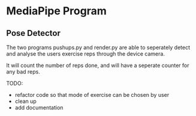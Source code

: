 # MediaPipe Program
## Pose Detector

The two programs pushups.py and render.py are able to seperately detect
and analyse the users exercise reps through the device camera. 

It will count the number of reps done, and will have a seperate counter for
any bad reps. 

TODO:
- refactor code so that mode of exercise can be chosen by user
- clean up
- add documentation
